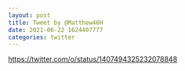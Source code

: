```yaml
--- 
layout: post 
title: Tweet by @Matthew46H 
date: 2021-06-22 1624407777 
categories: twitter 
--- 
```

https://twitter.com/o/status/1407494325232078848